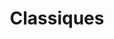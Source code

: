 ---
id: "classiques"
image: 
  src: "/src/images/classiques.png"
  alt: "classiques web"
title: "Classiques"
platform: "Shopify"
location: "USA, New York"
show_title: {portfolio: true, card: false}
secondary_link: { text: "", href: ""}
year: "2023"
tech: "Hydrogen"
url: "https://classiques-b7544fbdb722515943e2.o2.myshopify.dev/"
description: Tienda online para una marca personal que vende productos premium
              y exclusivos en Estados Unidos.<br><br>
              Sitio de comercio electrónico totalmente funcional hecho a medida,
              desarrollado con la <b>última tecnología de Shopify, Hydrogen.
              Utilizando Remix 2.0 como framework</b>, es posible integrar el sistema
              backend de Shopify con renderizado del lado del servidor e hidratación
              súper rápida para ofrecer experiencias asombrosas. No solo el sitio
              está diseñado con cuidado meticuloso, sino que el código también
              permanece legible, estable y con una complejidad mínima para
              permitir características adicionales y un mantenimiento fácil. La
              experiencia del usuario se convierte en algo maravilloso con cargas
              rápidas e interacción sencilla.
---